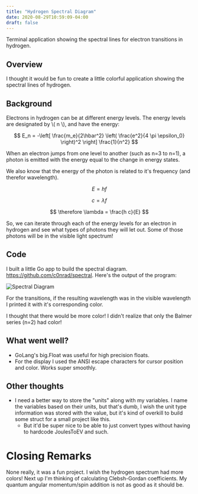 ```yaml
---
title: "Hydrogen Spectral Diagram"
date: 2020-08-29T10:59:09-04:00
draft: false
---
```


Terminal application showing the spectral lines for electron transitions in hydrogen.

<!--more-->

## Overview

I thought it would be fun to create a little colorful application showing the spectral lines of hydrogen.

## Background

Electrons in hydrogen can be at different energy levels. The energy levels are designated by \\( n \\), and have the energy:

$$ E_n = -\left[ \frac{m_e}{2\hbar^2} \left( \frac{e^2}{4 \pi \epsilon_0} \right)^2 \right] \frac{1}{n^2} $$

When an electron jumps from one level to another (such as n=3 to n=1), a photon is emitted with the energy equal to the change in energy states.

We also know that the energy of the photon is related to it's frequency (and therefor wavelength).

$$ E = h f $$

$$ c = \lambda f $$

$$ \therefore \lambda = \frac{h c}{E} $$

So, we can iterate through each of the energy levels for an electron in hydrogen and see what types of photons they will let out. Some of those photons will be in the visible light spectrum!

## Code

I built a little Go app to build the spectral diagram. https://github.com/c0nrad/spectral. Here's the output of the program:

![Spectral Diagram](/spectral.png)

For the transitions, if the resulting wavelength was in the visible wavelength I printed it with it's corresponding color. 

I thought that there would be more color! I didn't realize that only the Balmer series (n=2) had color!

## What went well?

* GoLang's big.Float was useful for high precision floats.
* For the display I used the ANSI escape characters for cursor position and color. Works super smoothly.

## Other thoughts

* I need a better way to store the "units" along with my variables. I name the variables based on their units, but that's dumb, I wish the unit type information was stored with the value, but it's kind of overkill to build some struct for a small project like this.
    * But it'd be super nice to be able to just convert types without having to hardcode JoulesToEV and such.

# Closing Remarks

None really, it was a fun project. I wish the hydrogen spectrum had more colors! Next up I'm thinking of calculating Clebsh-Gordan coefficients. My quantum angular momentum/spin addition is not as good as it should be.
